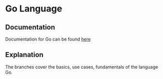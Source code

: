 # Go Language

## Documentation
Documentation for Go can be found <a href="https://go.dev/">here</a>

## Explanation
The branches cover the basics, use cases, fundamentals of the language Go.
